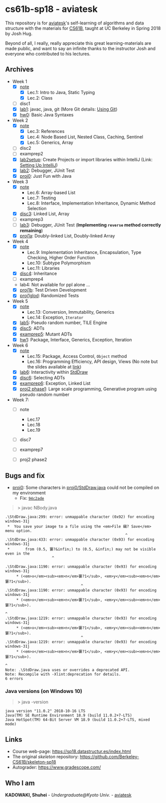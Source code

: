   
  
  
  
# cs61b-sp18 - aviatesk
  
  
This repository is for [aviatesk]'s self-learning of algorithms and data structure with the materials for [CS61B], taught at UC Berkeley in Spring 2018 by Josh Hug.
  
Beyond of all, I really, really appreciate this great learning-materials are made public, and want to say an infinite thanks to the instructor Josh and everyone who contributed to his lectures.
  
  
## Archives
  
  
- Week 1
    * [x] [note](./notes/week1.md )
        + [x] Lec.1: Intro to Java, Static Typing
        + [x] Lec.2: Class
    * [ ] disc1
    * [x] [lab1](./lab1 ): javac, java, git (More Git details: [Using Git](https://sp18.datastructur.es/materials/guides/using-git.html ))
    * [x] [hw0](https://sp18.datastructur.es/materials/hw/hw0/hw0 ): Basic Java Syntaxes
- Week 2
    * [x] [note](./notes/week2.md )
        + [x] Lec.3: References
        + [x] Lec.4: Node Based List, Nested Class, Caching, Sentinel
        + [x] Lec.5: Generics, Array
    * [ ] disc2
    * [ ] examprep2
    * [x] [lab2setup](./lab2setup ): Create Projects or import libraries within IntelliJ (Link: [Setting Up IntelliJ](https://sp18.datastructur.es/materials/lab/lab2setup/lab2setup ))
    * [x] [lab2](./lab2 ): Debugger, JUnit Test
    * [x] [proj0](./proj0 ): Just Fun with Java
- Week 3
    * [x] [note](./notes/week3.md )
        + Lec.6: Array-based List
        + Lec.7: Testing
        + Lec.8: Interface, Implementation Inheritance, Dynamic Method Selection
    * [x] [disc3](https://sp18.datastructur.es/materials/discussion/disc03sol.pdf ): Linked List, Array
    * [ ] examprep3
    * [ ] [lab3](./lab3 ): Debugger, JUnit Test (**Implementing `reverse` method correctly remaining**)
    * [x] [proj1a](./proj1a ): Doubly-linked List, Doubly-linked Array
- Week 4
    * [x] [note](./notes/week4.md )
        + Lec.9: Implementation Inheritance, Encapsulation, Type Checking, Higher Order Function
        + Lec.10: Subtype Polymorphism
        + Lec.11: Libraries
    * [x] [disc4](https://sp18.datastructur.es/materials/discussion/disc04sol.pdf ): Inheritance
    * [ ] examprep4
    * lab4: Not available for ppl alone ...
    * [x] [proj1b](./proj1b ): Test Driven Development
    * [x] [proj1glod](./proj1gold ): Randomized Tests
- Week 5
    * [x] [note](./notes/week5.md )
        + Lec.13: Conversion, Immutability, Generics
        + Lec.14: Exception, `Iterator`
    * [x] [lab5](./proj2/byog/lab5 ): Pseudo random number, TILE Engine
    * [x] [disc5](https://sp18.datastructur.es/materials/discussion/disc05sol.pdf ): ADTs
    * [x] [examprep5](https://sp18.datastructur.es/materials/discussion/examprep05sol.pdf ): Mutant ADTs
    * [x] [hw1](./hw1 ): Package, Interface, Generics, Exception, Iteration
- Week 6
    * [x] [note](./notes/week6.md )
        + Lec.15: Package, Access Control, `Object` method
        + Lec.16: Programming Efficiency, API design, Views (No note but the slides available at [link](https://docs.google.com/presentation/d/1__Akx5EBZe7sMyCYBN1uToKkhrRuxi0mtxSj1DjU51M/edit?usp=sharing ))
    * [x] [lab6](./proj2/byog/lab6 ): Interactivity within [StdDraw](https://introcs.cs.princeton.edu/java/stdlib/javadoc/StdDraw.html )
    * [x] [disc6](https://sp18.datastructur.es/materials/discussion/disc06sol.pdf ): Selecting ADTs
    * [x] [examprep6](https://sp18.datastructur.es/materials/discussion/examprep06sol.pdf ): Exception, Linked List
    * [x] [proj2 phase1](./proj2/byog/Core ): Large scale programming, Generative program using pseudo random number
- Week 7:
    * [ ] note
        + Lec.17
        + Lec.18
        + Lec.19
    * [ ] disc7
    * [ ] examprep7
    * [ ] proj2 phase2
  
  
## Bugs and fix
  
  
- [proj0](./proj0 ): Some characters in [proj0/StdDraw.java](./proj0/StdDraw.java ) could not be compiled on my environment
    - Fix: [`94c2ade`](https://github.com/aviatesk/cs61b-sp18/commit/94c2adea81ea826b103303e4285a62a2ff790615 )
  
> \> javac NBody.java
  
```
.\StdDraw.java:299: error: unmappable character (0x92) for encoding windows-31j
 *  You save your image to a file using the <em>File 竊? Save</em> menu option.
                                                      ^
.\StdDraw.java:433: error: unmappable character (0x93) for encoding windows-31j
 *       from (0.5, 窶?&infin;) to (0.5, &infin;) may not be visible even in the
                     ^
  
.\StdDraw.java:1190: error: unmappable character (0x93) for encoding windows-31j
     * (<em>x</em><sub><em>n</em>窶?1</sub>, <em>y</em><sub><em>n</em>窶?1</sub>).
                                  ^
.\StdDraw.java:1190: error: unmappable character (0x93) for encoding windows-31j
     * (<em>x</em><sub><em>n</em>窶?1</sub>, <em>y</em><sub><em>n</em>窶?1</sub>).
                                                                      ^
.\StdDraw.java:1219: error: unmappable character (0x93) for encoding windows-31j
     * (<em>x</em><sub><em>n</em>窶?1</sub>, <em>y</em><sub><em>n</em>窶?1</sub>).
                                  ^
.\StdDraw.java:1219: error: unmappable character (0x93) for encoding windows-31j
     * (<em>x</em><sub><em>n</em>窶?1</sub>, <em>y</em><sub><em>n</em>窶?1</sub>).
                                                                      ^
Note: .\StdDraw.java uses or overrides a deprecated API.
Note: Recompile with -Xlint:deprecation for details.
6 errors
```
  
### Java versions (on Windows 10)
  
  
> \> java -version
  
```
java version "11.0.2" 2018-10-16 LTS
Java(TM) SE Runtime Environment 18.9 (build 11.0.2+7-LTS)
Java HotSpot(TM) 64-Bit Server VM 18.9 (build 11.0.2+7-LTS, mixed mode)
```
  
  
## Links
  
  
- Course web-page: https://sp18.datastructur.es/index.html
- The original *skeleton* repository: https://github.com/Berkeley-CS61B/skeleton-sp18
- Autograder: https://www.gradescope.com/
  
  
## Who I am
  
  
**KADOWAKI, Shuhei** - *Undergraduate@Kyoto Univ.* - [aviatesk]
  
  
  
  
  
[aviatesk]: https://github.com/aviatesk
[CS61B]: https://sp18.datastructur.es/index.html
  
